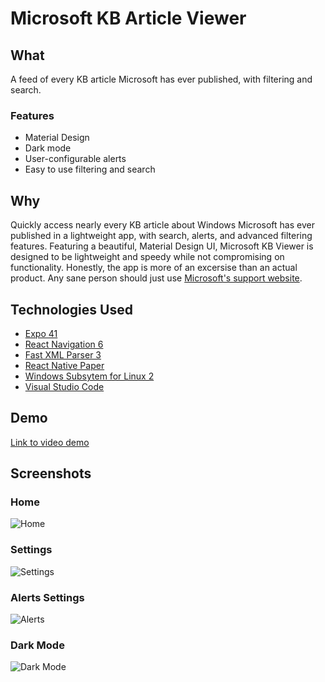 # Microsoft KB Article Viewer

## What
A feed of every KB article Microsoft has ever published, with filtering and search.

### Features
 - Material Design
 - Dark mode
 - User-configurable alerts
 - Easy to use filtering and search

## Why
Quickly access nearly every KB article about Windows Microsoft has ever published in a lightweight app, with search, alerts, and advanced filtering features. Featuring a beautiful, Material Design UI, Microsoft KB Viewer is designed to be lightweight and speedy while not compromising on functionality. Honestly, the app is more of an excersise than an actual product. Any sane person should just use [Microsoft's support website](https://support.microsoft.com/).

## Technologies Used
 - [Expo 41](https://docs.expo.dev/)
 - [React Navigation 6](https://reactnavigation.org/)
 - [Fast XML Parser 3](https://www.npmjs.com/package/fast-xml-parser)
 - [React Native Paper](https://callstack.github.io/react-native-paper/index.html)
 - [Windows Subsytem for Linux 2](https://docs.microsoft.com/en-us/windows/wsl/)
 - [Visual Studio Code](https://code.visualstudio.com/)
## Demo
[Link to video demo](https://c569257608da4dcaafbc-my.sharepoint.com/:v:/g/personal/iansmith_brandeis_edu/EQ4IC-Cb7KhFrMSW79vjf6UB6oR-9et1IIAH8rpixTu3xw?e=sS4PEC)
## Screenshots
### Home
![Home](assets/home.jpg)
### Settings
![Settings](assets/settings.jpg)
### Alerts Settings
![Alerts](assets/alerts.jpg)
### Dark Mode
![Dark Mode](assets/dark_mode.jpg)
